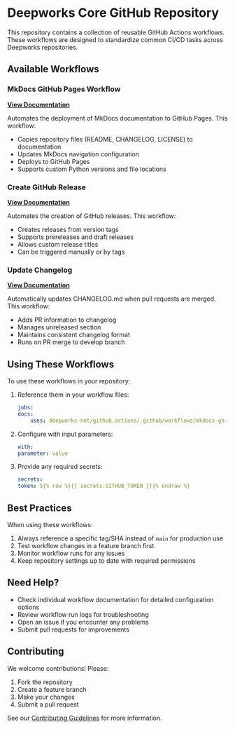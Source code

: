 # Deepworks Core GitHub Repository

This repository contains a collection of reusable GitHub Actions workflows. These workflows are designed to standardize common CI/CD tasks across Deepworks repositories.

## Available Workflows

### MkDocs GitHub Pages Workflow

**[View Documentation](workflows/mkdocs-gh-pages.md)**

Automates the deployment of MkDocs documentation to GitHub Pages. This workflow:

- Copies repository files (README, CHANGELOG, LICENSE) to documentation
- Updates MkDocs navigation configuration
- Deploys to GitHub Pages
- Supports custom Python versions and file locations

### Create GitHub Release

**[View Documentation](workflows/create-release.md)**

Automates the creation of GitHub releases. This workflow:

- Creates releases from version tags
- Supports prereleases and draft releases
- Allows custom release titles
- Can be triggered manually or by tags

### Update Changelog

**[View Documentation](workflows/update-changelog.md)**

Automatically updates CHANGELOG.md when pull requests are merged. This workflow:

- Adds PR information to changelog
- Manages unreleased section
- Maintains consistent changelog format
- Runs on PR merge to develop branch

## Using These Workflows

To use these workflows in your repository:

1. Reference them in your workflow files:

    ```yaml
    jobs:
    docs:
        uses: deepworks-net/github.actions/.github/workflows/mkdocs-gh-pages.yml@main
    ```

2. Configure with input parameters:

    ```yaml
    with:
    parameter: value
    ```

3. Provide any required secrets:

    ```yaml
    secrets:
    token: ${% raw %}{{ secrets.GITHUB_TOKEN }}{% endraw %}
    ```

## Best Practices

When using these workflows:

1. Always reference a specific tag/SHA instead of `main` for production use
2. Test workflow changes in a feature branch first
3. Monitor workflow runs for any issues
4. Keep repository settings up to date with required permissions

## Need Help?

- Check individual workflow documentation for detailed configuration options
- Review workflow run logs for troubleshooting
- Open an issue if you encounter any problems
- Submit pull requests for improvements

## Contributing

We welcome contributions! Please:

1. Fork the repository
2. Create a feature branch
3. Make your changes
4. Submit a pull request

See our [Contributing Guidelines](../CONTRIBUTING.md) for more information.
